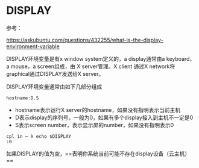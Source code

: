 # DISPLAY

参考：

https://askubuntu.com/questions/432255/what-is-the-display-environment-variable

DISPLAY环境变量是有x window system定义的，a display通常由a keyboard，a mouse，a screen组成，由 X server管理。X client 通过X network将graphical通过DISPLAY发送给X server。

DISPLAY环境变量通常由如下几部分组成

```
hostname:D.S
```

- hostname表示运行X server的hostname，如果没有指明表示当前主机
- D表示display的序列号，一般为0，如果有多个display接入到主机不一定是0
- S表示screen number，表示显示屏的number，如果没有指明表示0

```
cpl in ~ λ echo $DISPLAY
:0
```

如果DISPLAY的值为空，==表明你系统当前可能不存在display设备（云主机）==